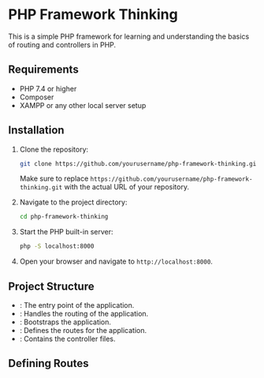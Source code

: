 # PHP Framework Thinking

This is a simple PHP framework for learning and understanding the basics of routing and controllers in PHP.

## Requirements

- PHP 7.4 or higher
- Composer
- XAMPP or any other local server setup

## Installation

1. Clone the repository:

   ```sh
   git clone https://github.com/yourusername/php-framework-thinking.git
   ```

   Make sure to replace `https://github.com/yourusername/php-framework-thinking.git` with the actual URL of your repository.

2. Navigate to the project directory:

   ```sh
   cd php-framework-thinking
   ```

3. Start the PHP built-in server:

   ```sh
   php -S localhost:8000
   ```

4. Open your browser and navigate to `http://localhost:8000`.

## Project Structure

- : The entry point of the application.
- : Handles the routing of the application.
- : Bootstraps the application.
- : Defines the routes for the application.
- : Contains the controller files.

## Defining Routes
